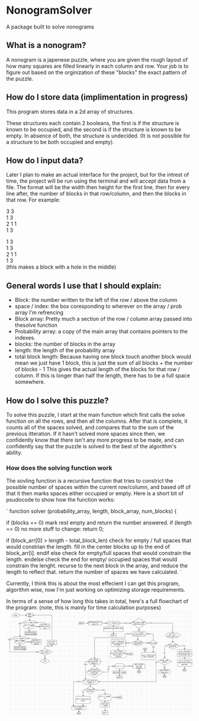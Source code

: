 # NonogramSolver
A package built to solve nonograms

## What is a nonogram?
A nonogram is a japenese puzzle, where you are given the rough layout of how many squares are filled linearly in each column and row. Your job is to figure out based on the orginization of these "blocks" the exact pattern of the puzzle.

## How do I store data (implimentation in progress)

This program stores data in a 2d array of structures.

These structures each contain 2 booleans, the first is if the structure is known to be occupied, and the second is if the structure is known to be empty. In absence of both, the structure is undecided. (It is not possible for a structure to be both occupied and empty).

## How do I input data?
Later I plan to make an actual interface for the project, but for the intrest of time, the project will be run using the terminal and will accept data from a file. The format will be the width then height for the first line, then for every line after, the number of blocks in that row/column, and then the blocks in that row.
For example:

3 3    
1 3   
2 1 1   
1 3   
   
1 3   
1 3   
2 1 1   
1 3   
(this makes a block with a hole in the middle)

## General words I use that I should explain:
- Block: the number written to the left of the row / above the column
- space / index: the box coresponding to wherever on the array / prob array I'm refrencing
- Block array: Pretty much a section of the row / column array passed into thesolve function
- Probability array: a copy of the main array that contains pointers to the indexes.
- blocks: the number of blocks in the array
- length: the length of the probability array
- total block length: Because having one block touch another block would mean we just have 1 block, this is just the sum of all blocks + the number of blocks - 1 This gives the actual length of the blocks for that row / column. If this is longer than half the length, there has to be a full space somewhere.

## How do I solve this puzzle?
To solve this puzzle, I start at the main function which first calls the solve function on all the rows, and then all the columns. After that is complete, it counts all of the spaces solved, and compares that to the sum of the previous itteration. If it hasn't solved more spaces since then, we confidently know that there isn't any more progress to be made, and can confidently say that the puzzle is solved to the best of the algorithm's ability.

### How does the solving function work
The sovling function is a recursive function that tries to constrict the possible number of spaces within the current row/column, and based off of that it then marks spaces either occupied or empty. Here is a short bit of psudocode to show how the function works:

`
function solver (probability_array, length, block_array, num_blocks) {

if (blocks == 0)
  mark rest empty and return the number answered.
if (length == 0)
  no more stuff to change: return 0;

if (block_arr[0] > length - total_block_len)
  check for empty / full spaces that would constrian the length.
  fill in the center blocks up to the end of block_arr[i].
endif
else
  check for empty/full spaces that would constrain the length.
endelse
  check the end for empty/ occupied spaces that would constrain the lenght.
recurse to the next block in the array, and reduce the length to reflect that.
return the number of spaces we have calculated.
`

Currently, I think this is about the most effecient I can get this program,
algorithm wise, now I'm just working on optimizing storage requirements.


In terms of a sense of how long this takes in total, here's a full flowchart of the program: (note, this is mainly for time calculation purposes)
![](Solver-flowchart.png)
